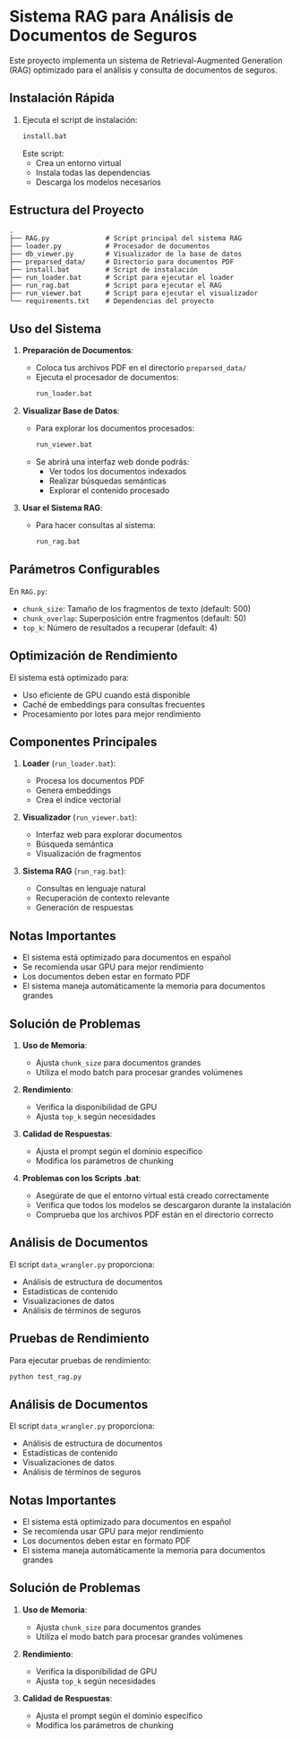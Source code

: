 # Sistema RAG para Análisis de Documentos de Seguros

Este proyecto implementa un sistema de Retrieval-Augmented Generation (RAG) optimizado para el análisis y consulta de documentos de seguros.

## Instalación Rápida

1. Ejecuta el script de instalación:
   ```bash
   install.bat
   ```
   Este script:
   - Crea un entorno virtual
   - Instala todas las dependencias
   - Descarga los modelos necesarios

## Estructura del Proyecto

```
.
├── RAG.py              # Script principal del sistema RAG
├── loader.py           # Procesador de documentos
├── db_viewer.py        # Visualizador de la base de datos
├── preparsed_data/     # Directorio para documentos PDF
├── install.bat         # Script de instalación
├── run_loader.bat      # Script para ejecutar el loader
├── run_rag.bat         # Script para ejecutar el RAG
├── run_viewer.bat      # Script para ejecutar el visualizador
└── requirements.txt    # Dependencias del proyecto
```

## Uso del Sistema

1. **Preparación de Documentos**:
   - Coloca tus archivos PDF en el directorio `preparsed_data/`
   - Ejecuta el procesador de documentos:
     ```bash
     run_loader.bat
     ```

2. **Visualizar Base de Datos**:
   - Para explorar los documentos procesados:
     ```bash
     run_viewer.bat
     ```
   - Se abrirá una interfaz web donde podrás:
     - Ver todos los documentos indexados
     - Realizar búsquedas semánticas
     - Explorar el contenido procesado

3. **Usar el Sistema RAG**:
   - Para hacer consultas al sistema:
     ```bash
     run_rag.bat
     ```

## Parámetros Configurables

En `RAG.py`:
- `chunk_size`: Tamaño de los fragmentos de texto (default: 500)
- `chunk_overlap`: Superposición entre fragmentos (default: 50)
- `top_k`: Número de resultados a recuperar (default: 4)

## Optimización de Rendimiento

El sistema está optimizado para:
- Uso eficiente de GPU cuando está disponible
- Caché de embeddings para consultas frecuentes
- Procesamiento por lotes para mejor rendimiento

## Componentes Principales

1. **Loader** (`run_loader.bat`):
   - Procesa los documentos PDF
   - Genera embeddings
   - Crea el índice vectorial

2. **Visualizador** (`run_viewer.bat`):
   - Interfaz web para explorar documentos
   - Búsqueda semántica
   - Visualización de fragmentos

3. **Sistema RAG** (`run_rag.bat`):
   - Consultas en lenguaje natural
   - Recuperación de contexto relevante
   - Generación de respuestas

## Notas Importantes

- El sistema está optimizado para documentos en español
- Se recomienda usar GPU para mejor rendimiento
- Los documentos deben estar en formato PDF
- El sistema maneja automáticamente la memoria para documentos grandes

## Solución de Problemas

1. **Uso de Memoria**:
   - Ajusta `chunk_size` para documentos grandes
   - Utiliza el modo batch para procesar grandes volúmenes

2. **Rendimiento**:
   - Verifica la disponibilidad de GPU
   - Ajusta `top_k` según necesidades

3. **Calidad de Respuestas**:
   - Ajusta el prompt según el dominio específico
   - Modifica los parámetros de chunking

4. **Problemas con los Scripts .bat**:
   - Asegúrate de que el entorno virtual está creado correctamente
   - Verifica que todos los modelos se descargaron durante la instalación
   - Comprueba que los archivos PDF están en el directorio correcto

## Análisis de Documentos

El script `data_wrangler.py` proporciona:
- Análisis de estructura de documentos
- Estadísticas de contenido
- Visualizaciones de datos
- Análisis de términos de seguros

## Pruebas de Rendimiento

Para ejecutar pruebas de rendimiento:
```bash
python test_rag.py
```

## Análisis de Documentos

El script `data_wrangler.py` proporciona:
- Análisis de estructura de documentos
- Estadísticas de contenido
- Visualizaciones de datos
- Análisis de términos de seguros

## Notas Importantes

- El sistema está optimizado para documentos en español
- Se recomienda usar GPU para mejor rendimiento
- Los documentos deben estar en formato PDF
- El sistema maneja automáticamente la memoria para documentos grandes

## Solución de Problemas

1. **Uso de Memoria**:
   - Ajusta `chunk_size` para documentos grandes
   - Utiliza el modo batch para procesar grandes volúmenes

2. **Rendimiento**:
   - Verifica la disponibilidad de GPU
   - Ajusta `top_k` según necesidades

3. **Calidad de Respuestas**:
   - Ajusta el prompt según el dominio específico
   - Modifica los parámetros de chunking 